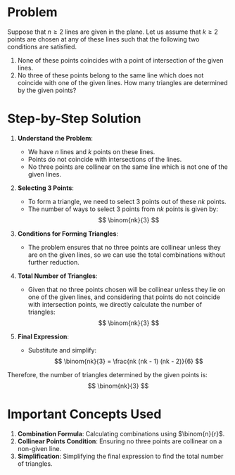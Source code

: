 # Problem
Suppose that $n \geq 2$ lines are given in the plane. Let us assume that $k \geq 2$ points are chosen at any of these lines such that the following two conditions are satisfied.
1. None of these points coincides with a point of intersection of the given lines.
2. No three of these points belong to the same line which does not coincide with one of the given lines.
How many triangles are determined by the given points?

# Step-by-Step Solution

1. **Understand the Problem**:
    - We have $n$ lines and $k$ points on these lines.
    - Points do not coincide with intersections of the lines.
    - No three points are collinear on the same line which is not one of the given lines.

2. **Selecting 3 Points**:
    - To form a triangle, we need to select 3 points out of these $nk$ points.
    - The number of ways to select 3 points from $nk$ points is given by:
    $$
    \binom{nk}{3}
    $$

3. **Conditions for Forming Triangles**:
    - The problem ensures that no three points are collinear unless they are on the given lines, so we can use the total combinations without further reduction.

4. **Total Number of Triangles**:
    - Given that no three points chosen will be collinear unless they lie on one of the given lines, and considering that points do not coincide with intersection points, we directly calculate the number of triangles:
    $$
    \binom{nk}{3}
    $$

5. **Final Expression**:
    - Substitute and simplify:
    $$
    \binom{nk}{3} = \frac{nk (nk - 1) (nk - 2)}{6}
    $$

Therefore, the number of triangles determined by the given points is:
$$
\binom{nk}{3}
$$

# Important Concepts Used
1. **Combination Formula**: Calculating combinations using $\binom{n}{r}$.
2. **Collinear Points Condition**: Ensuring no three points are collinear on a non-given line.
3. **Simplification**: Simplifying the final expression to find the total number of triangles.

